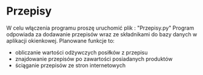 # Przepisy
W celu włączenia programu proszę uruchomić plik : "Przepisy.py" Program odpowiada za dodawanie przepisów wraz ze składnikami do bazy danych w aplikacji okienkowej.
Planowane funkcje to:
- obliczanie wartości odżywczych posiłków z przepisu
- znajdowanie przepisów po zawartości posiadanych produktów
- ściąganie przepisów ze stron internetowych
